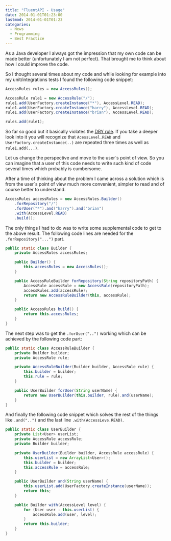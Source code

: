 ```yaml
---
title: "FluentAPI - Usage"
date: 2014-01-01T01:23:00
lastmod: 2014-01-01T01:23
categories:
  - News
  - Programming
  - Best Practice
---
```

As a Java developer I always got the impression that my own code
can be made better (unfortunately I am not perfect). That
brought me to think about how I could improve the code.

So I thought several times about my code and while looking for example into my
unit/integrations tests I found the following code snippet:

```java
AccessRules rules = new AccessRules();

AccessRule rule1 = new AccessRule("/");
rule1.add(UserFactory.createInstance("*"), AccessLevel.READ);
rule1.add(UserFactory.createInstance("harry"), AccessLevel.READ);
rule1.add(UserFactory.createInstance("brian"), AccessLevel.READ);

rules.add(rule1);
```

 So far so good but it basically violates the [DRY rule](http://en.wikipedia.org/wiki/Don%27t_repeat_yourself).
 If you take a deeper look into it you will recognize that ```AcessLevel.READ``` and ```UserFactory.createInstance(..)```
 are repeated three times as well as ```rule1.add(...)```.


 Let us change the perspective and move to the user`s point of view. So you
 can imagine that a user of this code needs to write such kind of code several times
 which probably is cumbersome.


 After a time of thinking about the problem I came across a solution which
 is from the user`s point of view much more convenient, simpler to read and
 of course better to understand.

```java
AccessRules accessRules = new AccessRules.Builder()
    .forRepository("/")
    .forUser("*").and("harry").and("brian")
    .with(AccessLevel.READ)
    .build();
```

 The only things I had to do was to write some supplemental code to get to the above result.
 The following code lines are needed for the ```.forRepository("...")``` part.

```java
public static class Builder {
    private AccessRules accessRules;

    public Builder() {
        this.accessRules = new AccessRules();
    }

    public AccessRuleBuilder forRepository(String repositoryPath) {
        AccessRule accessRule = new AccessRule(repositoryPath);
        accessRules.add(accessRule);
        return new AccessRuleBuilder(this, accessRule);
    }

    public AccessRules build() {
        return this.accessRules;
    }
}
```

  The next step was to get the ```.forUser("..")``` working which can be achieved by the following
  code part:

```java
public static class AccessRuleBuilder {
    private Builder builder;
    private AccessRule rule;

    private AccessRuleBuilder(Builder builder, AccessRule rule) {
        this.builder = builder;
        this.rule = rule;
    }

    public UserBuilder forUser(String userName) {
        return new UserBuilder(this.builder, rule).and(userName);
    }
}
```

 And finally the following code snippet which solves the rest of the things like
 ```.and("..")``` and the last line ```.with(AccessLeve.READ)```.


```java
public static class UserBuilder {
    private List<User> userList;
    private AccessRule accessRule;
    private Builder builder;

    private UserBuilder(Builder builder, AccessRule accessRule) {
        this.userList = new ArrayList<User>();
        this.builder = builder;
        this.accessRule = accessRule;
    }

    public UserBuilder and(String userName) {
        this.userList.add(UserFactory.createInstance(userName));
        return this;
    }

    public Builder with(AccessLevel level) {
        for (User user : this.userList) {
            accessRule.add(user, level);
        }
        return this.builder;
    }
}
```

